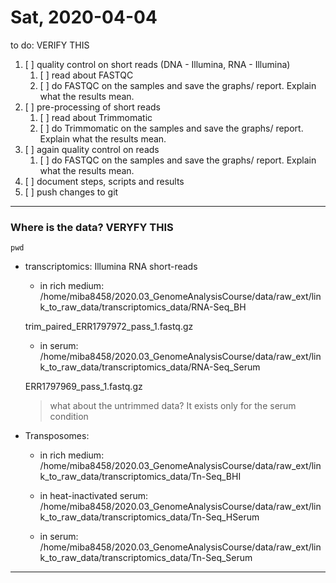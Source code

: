  # Sat, 2020-04-04
 
to do:  VERIFY THIS
1. [ ] quality control on short reads (DNA - Illumina, RNA - Illumina)  
    1. [ ] read about FASTQC   
    2. [ ] do FASTQC on the samples and save the graphs/ report. Explain what the results mean.
2. [ ] pre-processing of short reads      
    1. [ ] read about Trimmomatic  
    2. [ ] do Trimmomatic on the samples and save the graphs/ report. Explain what the results mean.
3. [ ] again quality control on reads  
    1. [ ] do FASTQC on the samples and save the graphs/ report. Explain what the results mean.
4. [ ] document steps, scripts and results  
5. [ ] push changes to git  
***  
### Where is the data? VERYFY THIS
`pwd`  
      
- transcriptomics: Illumina RNA short-reads  
    - in rich medium: /home/miba8458/2020.03_GenomeAnalysisCourse/data/raw_ext/link_to_raw_data/transcriptomics_data/RNA-Seq_BH  
    
    trim_paired_ERR1797972_pass_1.fastq.gz  
    
    - in serum: /home/miba8458/2020.03_GenomeAnalysisCourse/data/raw_ext/link_to_raw_data/transcriptomics_data/RNA-Seq_Serum  
    
    ERR1797969_pass_1.fastq.gz
    > what about the untrimmed data? It exists only for the serum condition  
  
- Transposomes:  
    - in rich medium: /home/miba8458/2020.03_GenomeAnalysisCourse/data/raw_ext/link_to_raw_data/transcriptomics_data/Tn-Seq_BHI  
    
    - in heat-inactivated serum: /home/miba8458/2020.03_GenomeAnalysisCourse/data/raw_ext/link_to_raw_data/transcriptomics_data/Tn-Seq_HSerum  
  
    - in serum: /home/miba8458/2020.03_GenomeAnalysisCourse/data/raw_ext/link_to_raw_data/transcriptomics_data/Tn-Seq_Serum  
***  